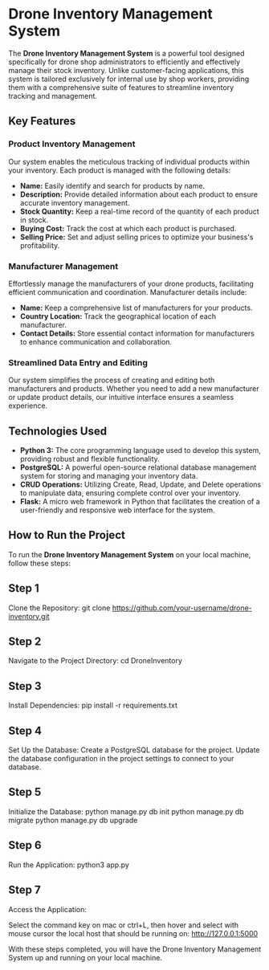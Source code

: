 # Drone Inventory Management System

The **Drone Inventory Management System** is a powerful tool designed specifically for drone shop administrators to efficiently and effectively manage their stock inventory. Unlike customer-facing applications, this system is tailored exclusively for internal use by shop workers, providing them with a comprehensive suite of features to streamline inventory tracking and management.

## Key Features

### Product Inventory Management

Our system enables the meticulous tracking of individual products within your inventory. Each product is managed with the following details:

- **Name:** Easily identify and search for products by name.
- **Description:** Provide detailed information about each product to ensure accurate inventory management.
- **Stock Quantity:** Keep a real-time record of the quantity of each product in stock.
- **Buying Cost:** Track the cost at which each product is purchased.
- **Selling Price:** Set and adjust selling prices to optimize your business's profitability.

### Manufacturer Management

Effortlessly manage the manufacturers of your drone products, facilitating efficient communication and coordination. Manufacturer details include:

- **Name:** Keep a comprehensive list of manufacturers for your products.
- **Country Location:** Track the geographical location of each manufacturer.
- **Contact Details:** Store essential contact information for manufacturers to enhance communication and collaboration.

### Streamlined Data Entry and Editing

Our system simplifies the process of creating and editing both manufacturers and products. Whether you need to add a new manufacturer or update product details, our intuitive interface ensures a seamless experience.

## Technologies Used

- **Python 3:** The core programming language used to develop this system, providing robust and flexible functionality.
- **PostgreSQL:** A powerful open-source relational database management system for storing and managing your inventory data.
- **CRUD Operations:** Utilizing Create, Read, Update, and Delete operations to manipulate data, ensuring complete control over your inventory.
- **Flask:** A micro web framework in Python that facilitates the creation of a user-friendly and responsive web interface for the system.

## How to Run the Project

To run the **Drone Inventory Management System** on your local machine, follow these steps:

## Step 1
Clone the Repository:
git clone https://github.com/your-username/drone-inventory.git

## Step 2
Navigate to the Project Directory:
cd DroneInventory

## Step 3
Install Dependencies:
pip install -r requirements.txt

## Step 4
Set Up the Database:
Create a PostgreSQL database for the project.
Update the database configuration in the project settings to connect to your database.

## Step 5
Initialize the Database:
python manage.py db init
python manage.py db migrate
python manage.py db upgrade

## Step 6
Run the Application:
python3 app.py

## Step 7
Access the Application:

Select the command key on mac or ctrl+L, then hover and select with mouse 
cursor the local host that should be running on: http://127.0.0.1:5000

With these steps completed, you will have the Drone Inventory Management System up and running on your local machine. 









